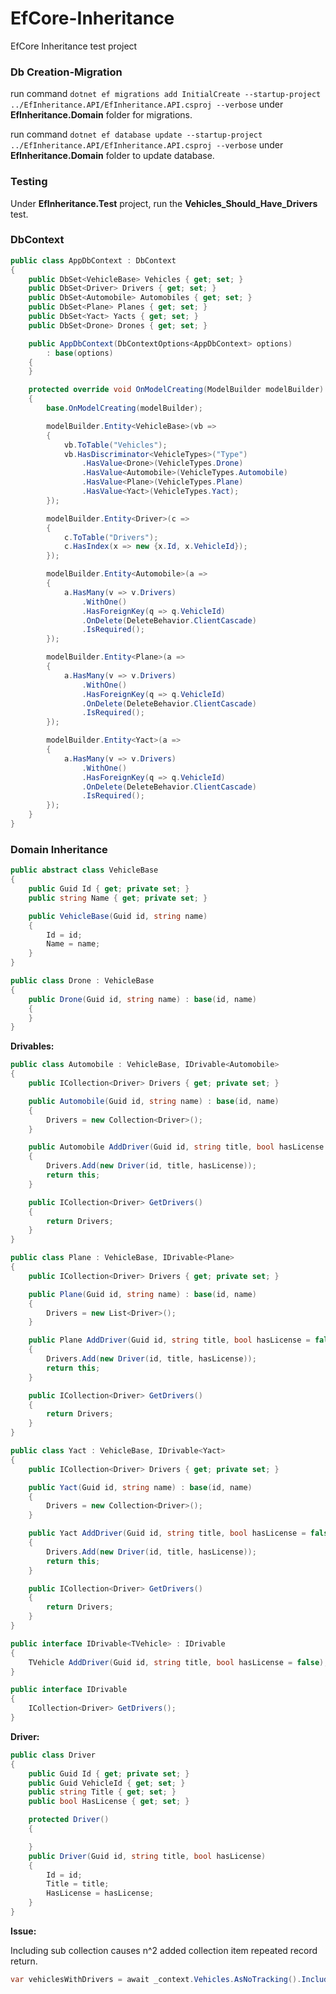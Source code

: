 # EfCore-Inheritance
EfCore Inheritance test project

### Db Creation-Migration

run command `dotnet ef migrations add InitialCreate --startup-project ../EfInheritance.API/EfInheritance.API.csproj --verbose` under **EfInheritance.Domain** folder for migrations.



run command `dotnet ef database update --startup-project ../EfInheritance.API/EfInheritance.API.csproj --verbose`  under **EfInheritance.Domain** folder to update database.



### Testing

Under **EfInheritance.Test** project, run the **Vehicles_Should_Have_Drivers** test.

### DbContext

```csharp
public class AppDbContext : DbContext
{
    public DbSet<VehicleBase> Vehicles { get; set; }
    public DbSet<Driver> Drivers { get; set; }
    public DbSet<Automobile> Automobiles { get; set; }
    public DbSet<Plane> Planes { get; set; }
    public DbSet<Yact> Yacts { get; set; }
    public DbSet<Drone> Drones { get; set; }

    public AppDbContext(DbContextOptions<AppDbContext> options)
        : base(options)
    {
    }

    protected override void OnModelCreating(ModelBuilder modelBuilder)
    {
        base.OnModelCreating(modelBuilder);

        modelBuilder.Entity<VehicleBase>(vb =>
        {
            vb.ToTable("Vehicles");
            vb.HasDiscriminator<VehicleTypes>("Type")
                .HasValue<Drone>(VehicleTypes.Drone)
                .HasValue<Automobile>(VehicleTypes.Automobile)
                .HasValue<Plane>(VehicleTypes.Plane)
                .HasValue<Yact>(VehicleTypes.Yact);
        });

        modelBuilder.Entity<Driver>(c =>
        {
            c.ToTable("Drivers");
            c.HasIndex(x => new {x.Id, x.VehicleId});
        });

        modelBuilder.Entity<Automobile>(a =>
        {
            a.HasMany(v => v.Drivers)
                .WithOne()
                .HasForeignKey(q => q.VehicleId)
                .OnDelete(DeleteBehavior.ClientCascade)
                .IsRequired();
        });

        modelBuilder.Entity<Plane>(a =>
        {
            a.HasMany(v => v.Drivers)
                .WithOne()
                .HasForeignKey(q => q.VehicleId)
                .OnDelete(DeleteBehavior.ClientCascade)
                .IsRequired();
        });

        modelBuilder.Entity<Yact>(a =>
        {
            a.HasMany(v => v.Drivers)
                .WithOne()
                .HasForeignKey(q => q.VehicleId)
                .OnDelete(DeleteBehavior.ClientCascade)
                .IsRequired();
        });
    }
}
```

### Domain Inheritance

```csharp
public abstract class VehicleBase
{
    public Guid Id { get; private set; }
    public string Name { get; private set; }

    public VehicleBase(Guid id, string name)
    {
        Id = id;
        Name = name;
    }
}
```

```csharp
public class Drone : VehicleBase
{
    public Drone(Guid id, string name) : base(id, name)
    {
    }
}
```

**Drivables:**

```csharp
public class Automobile : VehicleBase, IDrivable<Automobile>
{
    public ICollection<Driver> Drivers { get; private set; }

    public Automobile(Guid id, string name) : base(id, name)
    {
        Drivers = new Collection<Driver>();
    }

    public Automobile AddDriver(Guid id, string title, bool hasLicense = false)
    {
        Drivers.Add(new Driver(id, title, hasLicense));
        return this;
    }

    public ICollection<Driver> GetDrivers()
    {
        return Drivers;
    }
}
```

```csharp
public class Plane : VehicleBase, IDrivable<Plane>
{
    public ICollection<Driver> Drivers { get; private set; }

    public Plane(Guid id, string name) : base(id, name)
    {
        Drivers = new List<Driver>();
    }

    public Plane AddDriver(Guid id, string title, bool hasLicense = false)
    {
        Drivers.Add(new Driver(id, title, hasLicense));
        return this;
    }

    public ICollection<Driver> GetDrivers()
    {
        return Drivers;
    }
}
```

```csharp
public class Yact : VehicleBase, IDrivable<Yact>
{
    public ICollection<Driver> Drivers { get; private set; }

    public Yact(Guid id, string name) : base(id, name)
    {
        Drivers = new Collection<Driver>();
    }

    public Yact AddDriver(Guid id, string title, bool hasLicense = false)
    {
        Drivers.Add(new Driver(id, title, hasLicense));
        return this;
    }

    public ICollection<Driver> GetDrivers()
    {
        return Drivers;
    }
}
```

```csharp
public interface IDrivable<TVehicle> : IDrivable
{
    TVehicle AddDriver(Guid id, string title, bool hasLicense = false);
}

public interface IDrivable
{
    ICollection<Driver> GetDrivers();
}
```

**Driver:**

```csharp
public class Driver
{
    public Guid Id { get; private set; }
    public Guid VehicleId { get; set; }
    public string Title { get; set; }
    public bool HasLicense { get; set; }

    protected Driver()
    {

    }
    public Driver(Guid id, string title, bool hasLicense)
    {
        Id = id;
        Title = title;
        HasLicense = hasLicense;
    }
}
```

**Issue:**

Including sub collection causes n^2 added collection item repeated record return. 

```csharp
var vehiclesWithDrivers = await _context.Vehicles.AsNoTracking().Include("Drivers").ToListAsync();
```

